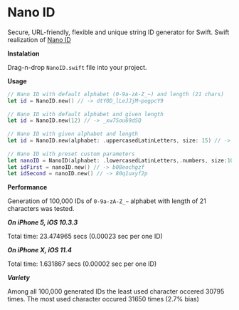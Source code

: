 # Nano ID
Secure, URL-friendly, flexible and unique string ID generator for Swift. Swift realization of [Nano ID](https://github.com/ai/nanoid)

**Instalation**

Drag-n-drop `NanoID.swift` file into your project.


**Usage**
```swift
// Nano ID with default alphabet (0-9a-zA-Z_~) and length (21 chars)
let id = NanoID.new() // -> dtY0D_lLeJJjM~pogpcY9
        
// Nano ID with default alphabet and given length
let id = NanoID.new(12) // -> _xw7Sou69dSQ
        
// Nano ID with given alphabet and length
let id = NanoID.new(alphabet: .uppercasedLatinLetters, size: 15) // -> BFIXOAMLMKVSTYS
        
// Nano ID with preset custom parameters
let nanoID = NanoID(alphabet: .lowercasedLatinLetters,.numbers, size:10)
let idFirst = nanoID.new() // -> b08eochgzf
let idSecond = nanoID.new() // -> 80q1uxyf2p
```

**Performance**

Generation of 100,000 IDs of `0-9a-zA-Z_~` alphabet with length of 21 characters was tested.

***On iPhone 5, iOS 10.3.3***

Total time: 23.474965 secs (0.00023 sec per one ID)

***On iPhone X, iOS 11.4***

Total time: 1.631867 secs (0.00002 sec per one ID)

***Variety***

Among all 100,000 generated IDs the least used character occered 30795 times. The most used character occured 31650 times (2.7% bias)
